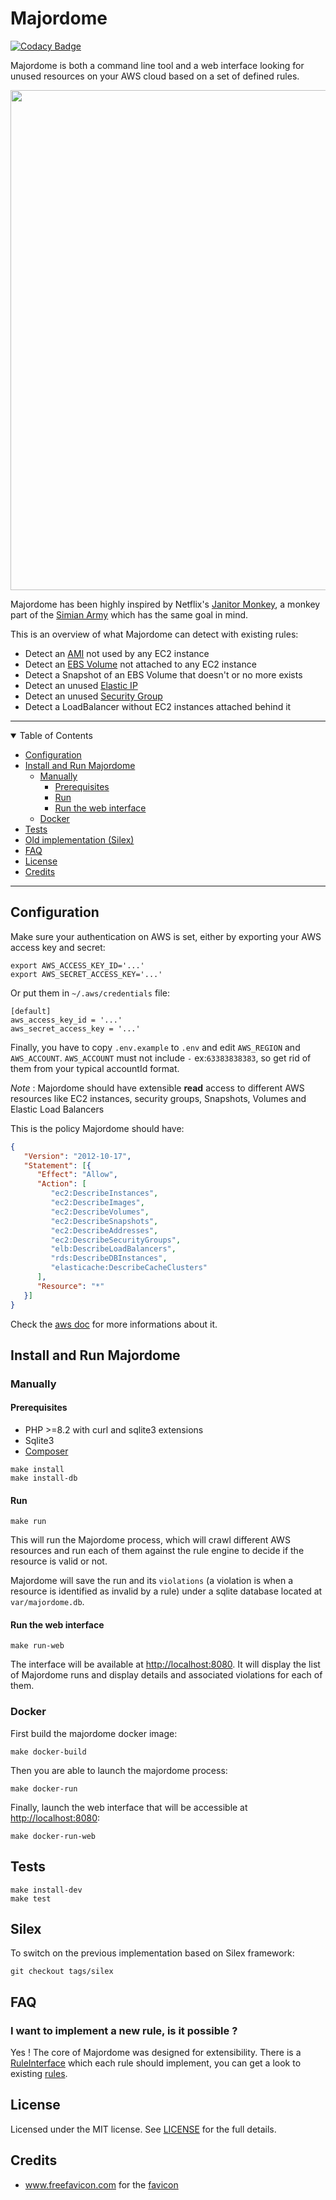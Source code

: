 ﻿Majordome
========

[![Codacy Badge](https://api.codacy.com/project/badge/Grade/c65827a7eb364d9bbdc783e2bc63f538)](https://app.codacy.com/gh/romibuzi/majordome?utm_source=github.com&utm_medium=referral&utm_content=romibuzi/majordome&utm_campaign=Badge_Grade)


Majordome is both a command line tool and a web interface looking for unused resources on your AWS cloud based on a set of defined rules.

<p align="center">
  <img width="800" src="majordome_ui.png">
</p>

Majordome has been highly inspired by Netflix's [Janitor Monkey](https://github.com/Netflix/SimianArmy/wiki/Janitor-Home),
a monkey part of the [Simian Army](http://techblog.netflix.com/2011/07/netflix-simian-army.html) which has the same goal in mind.

This is an overview of what Majordome can detect with existing rules:

- Detect an [AMI](http://docs.aws.amazon.com/AWSEC2/latest/UserGuide/AMIs.html) not used by any EC2 instance
- Detect an [EBS Volume](https://aws.amazon.com/ebs/) not attached to any EC2 instance
- Detect a Snapshot of an EBS Volume that doesn't or no more exists
- Detect an unused [Elastic IP](http://docs.aws.amazon.com/AWSEC2/latest/UserGuide/elastic-ip-addresses-eip.html)
- Detect an unused [Security Group](http://docs.aws.amazon.com/AWSEC2/latest/UserGuide/using-network-security.html)
- Detect a LoadBalancer without EC2 instances attached behind it

---

<details open="open">
<summary>Table of Contents</summary>

- [Configuration](#configuration)
- [Install and Run Majordome](#install-and-run-majordome)
    * [Manually](#manually)
        + [Prerequisites](#prerequisites)
        + [Run](#run)
        + [Run the web interface](#run-the-web-interface)
    * [Docker](#docker)
- [Tests](#tests)
- [Old implementation (Silex)](#silex)
- [FAQ](#faq)
- [License](#license)
- [Credits](#credits)

</details>

---

## Configuration

Make sure your authentication on AWS is set, either by exporting your AWS access key and secret:

```
export AWS_ACCESS_KEY_ID='...'
export AWS_SECRET_ACCESS_KEY='...'
```

Or put them in `~/.aws/credentials` file:

```
[default]
aws_access_key_id = '...'
aws_secret_access_key = '...'
```

Finally, you have to copy `.env.example` to `.env` and edit `AWS_REGION` and `AWS_ACCOUNT`. `AWS_ACCOUNT` must not include `-` ex:`63383838383`, so get rid of them from your typical accountId format.

*Note* : Majordome should have extensible **read** access to different AWS resources like EC2 instances, security groups, Snapshots, Volumes and Elastic Load Balancers

This is the policy Majordome should have:
```json
{
   "Version": "2012-10-17",
   "Statement": [{
      "Effect": "Allow",
      "Action": [
         "ec2:DescribeInstances",
         "ec2:DescribeImages",
         "ec2:DescribeVolumes",
         "ec2:DescribeSnapshots",
         "ec2:DescribeAddresses",
         "ec2:DescribeSecurityGroups",
         "elb:DescribeLoadBalancers",
         "rds:DescribeDBInstances",
         "elasticache:DescribeCacheClusters"
      ],
      "Resource": "*"
   }]
}
```

Check the [aws doc](http://docs.aws.amazon.com/AWSEC2/latest/UserGuide/iam-policies-ec2-console.html) for more informations about it.

## Install and Run Majordome

### Manually

#### Prerequisites

- PHP >=8.2 with curl and sqlite3 extensions
- Sqlite3
- [Composer](https://getcomposer.org/)

```
make install
make install-db
```

#### Run

```
make run
```

This will run the Majordome process, which will crawl different AWS resources and run each of them against the rule engine to decide if the resource is valid or not.

Majordome will save the run and its `violations` (a violation is when a resource is identified as invalid by a rule) under a sqlite database located at `var/majordome.db`.

#### Run the web interface

```
make run-web
```

The interface will be available at [http://localhost:8080](http://localhost:8080). It will display the list of Majordome runs and display details and associated violations for each of them.

### Docker

First build the majordome docker image:

```
make docker-build
```

Then you are able to launch the majordome process:

```
make docker-run
```

Finally, launch the web interface that will be accessible at [http://localhost:8080](http://localhost:8080):

```
make docker-run-web
```

## Tests

```
make install-dev
make test
```

## Silex

To switch on the previous implementation based on Silex framework:

```
git checkout tags/silex
```

## FAQ

### I want to implement a new rule, is it possible ?

Yes ! The core of Majordome was designed for extensibility. There is a [RuleInterface](src/Rule/Rule.php) which each rule should implement,
you can get a look to existing [rules](src/Rule/AWS).

## License

Licensed under the MIT license. See [LICENSE](LICENSE) for the full details.

## Credits

- www.freefavicon.com for the [favicon](public/favicon.ico)
